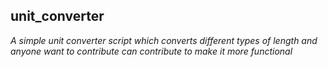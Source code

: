 ## unit_converter
_A simple unit converter script which converts different types of length and anyone want to contribute can contribute to make it more functional_
